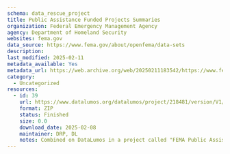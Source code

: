 ```yaml
---
schema: data_rescue_project 
title: Public Assistance Funded Projects Summaries
organization: Federal Emergency Management Agency
agency: Department of Homeland Security
websites: fema.gov
data_source: https://www.fema.gov/about/openfema/data-sets
description: 
last_modified: 2025-02-11
metadata_available: Yes
metadata_url: https://web.archive.org/web/20250211183542/https://www.fema.gov/openfema-data-page/public-assistance-funded-project-summaries-v1
category:
  - Uncategorized
resources:
  - id: 39
    url: https://www.datalumos.org/datalumos/project/218481/version/V1/view
    format: ZIP
    status: Finished
    size: 0.0
    download_date: 2025-02-08
    maintainer: DRP, DL
    notes: Combined on DataLumos in a project called "FEMA Public Assistance Dataset", mirroring grouping on OpenFEMA page
---
```

